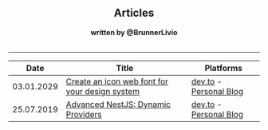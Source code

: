 <div style="text-align: center;">
  <h2>Articles</h2>
  <strong>written by @BrunnerLivio</strong>
</div>
<br />

---

| Date       | Title                                                                                       | Platforms                                                                                 |
|------------|---------------------------------------------------------------------------------------------|-------------------------------------------------------------------------------------------|
| 03.01.2029 | [Create an icon web font for your design system](articles/icon-web-font/article.md)         | [dev.to](https://dev.to/brunnerlivio/create-an-icon-web-font-for-your-design-system-1ei6) - [Personal Blog](https://www.brunnerliv.io/articles/icon-web-font)|
| 25.07.2019 | [Advanced NestJS: Dynamic Providers](articles/advanced-nestjs-dynamic-providers/article.md) | [dev.to](https://dev.to/nestjs/advanced-nestjs-dynamic-providers-1ee) - [Personal Blog](https://www.brunnerliv.io/articles/advanced-nestjs-dymaic-providers)                    |
